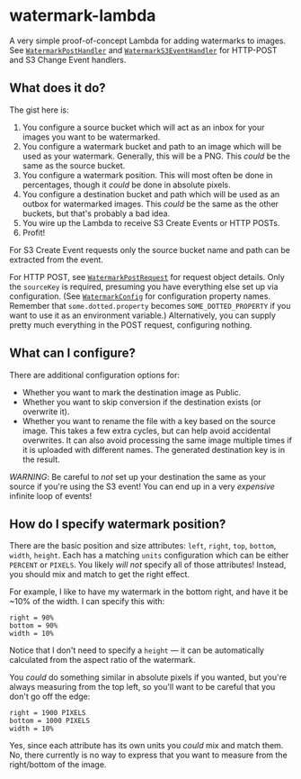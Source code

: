 # watermark-lambda

A very simple proof-of-concept Lambda for adding watermarks to images.
See [`WatermarkPostHandler`](./src/main/java/org/rickosborne/watermark/lambda/WatermarkPostHandler.java) and [`WatermarkS3EventHandler`](./src/main/java/org/rickosborne/watermark/lambda/WatermarkS3EventHandler.java) for HTTP-POST and S3 Change Event handlers.

## What does it do?

The gist here is:

1. You configure a source bucket which will act as an inbox for your images you want to be watermarked.
1. You configure a watermark bucket and path to an image which will be used as your watermark.
   Generally, this will be a PNG.
   This _could_ be the same as the source bucket.
1. You configure a watermark position.
   This will most often be done in percentages, though it _could_ be done in absolute pixels.
1. You configure a destination bucket and path which will be used as an outbox for watermarked images.
   This _could_ be the same as the other buckets, but that's probably a bad idea.
1. You wire up the Lambda to receive S3 Create Events or HTTP POSTs.
1. Profit!

For S3 Create Event requests only the source bucket name and path can be extracted from the event.

For HTTP POST, see [`WatermarkPostRequest`](./src/main/java/org/rickosborne/watermark/lambda/WatermarkPostRequest.java) for request object details.
Only the `sourceKey` is required, presuming you have everything else set up via configuration.
(See [`WatermarkConfig`](./src/main/java/org/rickosborne/watermark/lambda/WatermarkConfig.java) for configuration property names.  Remember that `some.dotted.property` becomes `SOME_DOTTED_PROPERTY` if you want to use it as an environment variable.)
Alternatively, you can supply pretty much everything in the POST request, configuring nothing.

## What can I configure?

There are additional configuration options for:

* Whether you want to mark the destination image as Public.
* Whether you want to skip conversion if the destination exists (or overwrite it).
* Whether you want to rename the file with a key based on the source image.
  This takes a few extra cycles, but can help avoid accidental overwrites.
  It can also avoid processing the same image multiple times if it is uploaded with different names.
  The generated destination key is in the result.

*WARNING*: Be careful to *not* set up your destination the same as your source if you're using the S3 event!
You can end up in a very *expensive* infinite loop of events!

## How do I specify watermark position?

There are the basic position and size attributes: `left`, `right`, `top`, `bottom`, `width`, `height`.
Each has a matching `units` configuration which can be either `PERCENT` or `PIXELS`.
You likely *will not* specify all of those attributes!
Instead, you should mix and match to get the right effect.

For example, I like to have my watermark in the bottom right, and have it be ~10% of the width.
I can specify this with:

    right = 90%
    bottom = 90%
    width = 10%

Notice that I don't need to specify a `height` — it can be automatically calculated from the aspect ratio of the watermark.

You _could_ do something similar in absolute pixels if you wanted, but you're always measuring from the top left, so you'll want to be careful that you don't go off the edge:

    right = 1900 PIXELS
    bottom = 1000 PIXELS
    width = 10%

Yes, since each attribute has its own units you _could_ mix and match them.
No, there currently is no way to express that you want to measure from the right/bottom of the image.

